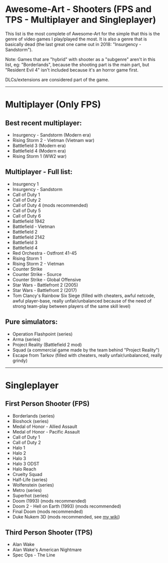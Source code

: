 # Awesome-Art - Shooters (FPS and TPS - Multiplayer and Singleplayer)

This list is the most complete of Awesome-Art for the simple that this is the genre of video games I play/played the most.
It is also a genre that is basically dead (the last great one came out in 2018: "Insurgency - Sandstorm").


Note: Games that are "hybrid" with shooter as a "subgenre" aren't in this list, eg: "Borderlands", because the shooting part is the main part, but "Resident Evil 4" isn't included because it's an horror game first.

DLCs/extensions are considered part of the game.

---

# Multiplayer (Only FPS)


## Best recent multiplayer:

- Insurgency - Sandstorm (Modern era)
- Rising Storm 2 - Vietman (Vietnam war)
- Battlefield 3 (Modern era)
- Battlefield 4 (Modern era)
- Rising Storm 1 (WW2 war)


## Multiplayer - Full list:

- Insurgency 1
- Insurgency - Sandstorm
- Call of Duty 1
- Call of Duty 2
- Call of Duty 4 (mods recommended)
- Call of Duty 5
- Call of Duty 6
- Battlefield 1942
- Battlefield - Vietman
- Battlefield 2
- Battlefield 2142
- Battlefield 3
- Battlefield 4
- Red Orchestra - Ostfront 41-45
- Rising Storm 1
- Rising Storm 2 - Vietman
- Counter Strike
- Counter Strike - Source
- Counter Strike - Global Offensive
- Star Wars - Battlefront 2 (2005)
- Star Wars - Battlefront 2 (2017)
- Tom Clancy's Rainbow Six Siege (filled with cheaters, awful netcode, awful player-base, really unfair/unbalanced because of the need of strong team-play between players of the same skill level)


## Pure simulators:

- Operation Flashpoint (series)
- Arma (series)
- Project Reality (Battlefield 2 mod)
- Squad (a commercial game made by the team behind "Project Reality")
- Escape from Tarkov (filled with cheaters, really unfair/unbalanced, really grindy)

---

# Singleplayer


## First Person Shooter (FPS)

- Borderlands (series)
- Bioshock (series)
- Medal of Honor - Allied Assault
- Medal of Honor - Pacific Assault
- Call of Duty 1
- Call of Duty 2
- Halo 1
- Halo 2
- Halo 3
- Halo 3 ODST
- Halo Reach
- Cruelty Squad
- Half-Life (series)
- Wolfenstein (series)
- Metro (series)
- Superhot (series)
- Doom (1993) (mods recommended)
- Doom 2 - Hell on Earth (1993) (mods recommended)
- Final Doom (mods recommended)
- Duke Nukem 3D (mods recommended, see [my wiki](https://wiki.thefrenchghosty.me/gaming/video-game-mods/#duke-nukem-3d))


## Third Person Shooter (TPS)

- Alan Wake
- Alan Wake's American Nightmare
- Spec Ops - The Line
